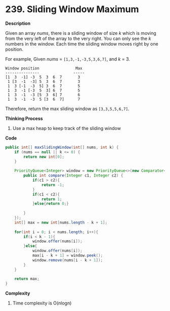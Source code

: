 # 239. Sliding Window Maximum

**Description**

Given an array *nums*, there is a sliding window of size *k* which is moving from the very left of the array to the very right. You can only see the *k* numbers in the window. Each time the sliding window moves right by one position.

For example,
Given *nums* = `[1,3,-1,-3,5,3,6,7]`, and *k* = 3.

```
Window position                Max
---------------               -----
[1  3  -1] -3  5  3  6  7       3
 1 [3  -1  -3] 5  3  6  7       3
 1  3 [-1  -3  5] 3  6  7       5
 1  3  -1 [-3  5  3] 6  7       5
 1  3  -1  -3 [5  3  6] 7       6
 1  3  -1  -3  5 [3  6  7]      7

```

Therefore, return the max sliding window as `[3,3,5,5,6,7]`.

**Thinking Process**

1. Use a max heap to keep track of the sliding window

**Code**

```java
public int[] maxSlidingWindow(int[] nums, int k) {
    if (nums == null || k <= 0) {
		return new int[0];
	}
    
    PriorityQueue<Integer> window = new PriorityQueue<>(new Comparator<Integer>() {
        public int compare(Integer c1, Integer c2) {
            if(c1 > c2){
                return -1;
            }
            if(c1 < c2){
                return 1;
            }else{return 0;}
            
        }
    });
    int[] max = new int[nums.length - k + 1];
    
    for(int i = 0; i < nums.length; i++){
        if(i < k - 1){
            window.offer(nums[i]);
        }else{
            window.offer(nums[i]);
            max[i - k + 1] = window.peek();
            window.remove(nums[i - k + 1]);
        }
    }
    
    return max;
}
```
**Complexity**

1. Time complexity is O(nlogn)